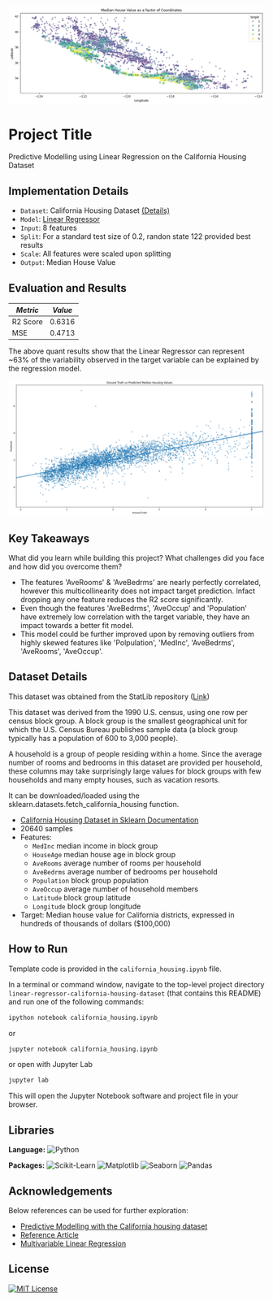 ![Logo](https://github.com/tree-shrew/linear-regressor-california-housing-dataset/blob/main/Bivariate%20Analysis.png)


# Project Title

Predictive Modelling using Linear Regression on the California Housing Dataset


## Implementation Details

- `Dataset`: California Housing Dataset [(Details)](https://github.com/tree-shrew/linear-regressor-california-housing-dataset#dataset-details)
- `Model`: [Linear Regressor](https://scikit-learn.org/stable/modules/generated/sklearn.linear_model.LinearRegression.html)
- `Input`: 8 features
- `Split`: For a standard test size of 0.2, randon state 122 provided best results
- `Scale`: All features were scaled upon splitting
- `Output`: Median House Value


## Evaluation and Results


| *Metric*      | *Value*       |
| ------------- | ------------- |
| R2 Score      | 0.6316        |
| MSE           | 0.4713        |

The above quant results show that the Linear Regressor can represent ~63% of the variability observed in the target variable can be explained by the regression model. 

![Ground Truth vs Predicted Median Housing Values](https://github.com/tree-shrew/linear-regressor-california-housing-dataset/blob/main/Actual%20vs%20Predicted.png)


## Key Takeaways

What did you learn while building this project? What challenges did you face and how did you overcome them?
- The features 'AveRooms' & 'AveBedrms' are nearly perfectly correlated, however this multicollinearity does not impact target prediction. Infact dropping any one feature reduces the R2 score significantly. 
- Even though the features 'AveBedrms', 'AveOccup' and 'Population' have extremely low correlation with the target variable, they have an impact towards a better fit model.
- This model could be further improved upon by removing outliers from highly skewed features like 'Polpulation', 'MedInc', 'AveBedrms', 'AveRooms', 'AveOccup'.


## Dataset Details

This dataset was obtained from the StatLib repository ([Link](https://www.dcc.fc.up.pt/~ltorgo/Regression/cal_housing.html))

This dataset was derived from the 1990 U.S. census, using one row per census block group. A block group is the smallest geographical unit for which the U.S. Census Bureau publishes sample data (a block group typically has a population of 600 to 3,000 people).

A household is a group of people residing within a home. Since the average number of rooms and bedrooms in this dataset are provided per household, these columns may take surprisingly large values for block groups with few households and many empty houses, such as vacation resorts.

It can be downloaded/loaded using the sklearn.datasets.fetch_california_housing function.

- [California Housing Dataset in Sklearn Documentation](https://scikit-learn.org/stable/modules/generated/sklearn.datasets.fetch_california_housing.html)
- 20640 samples
- Features: 
    - `MedInc` median income in block group
    - `HouseAge` median house age in block group
    - `AveRooms` average number of rooms per household
    - `AveBedrms` average number of bedrooms per household
    - `Population` block group population
    - `AveOccup` average number of household members
    - `Latitude` block group latitude
    - `Longitude` block group longitude
- Target: Median house value for California districts, expressed in hundreds of thousands of dollars ($100,000)


## How to Run

Template code is provided in the `california_housing.ipynb` file. 

In a terminal or command window, navigate to the top-level project directory `linear-regressor-california-housing-dataset` (that contains this README) and run one of the following commands:

```bash
ipython notebook california_housing.ipynb
```  
or
```bash
jupyter notebook california_housing.ipynb
```
or open with Jupyter Lab
```bash
jupyter lab
```

This will open the Jupyter Notebook software and project file in your browser.


## Libraries 

**Language:** ![Python](https://img.shields.io/badge/-Python-43B02A?style=flat&logo=python&logoColor=white)

**Packages:** ![Scikit-Learn](https://img.shields.io/badge/-Scikit%20Learn-F7931E?style=flat&logo=scikit-learn&logoColor=white)
![Matplotlib](https://img.shields.io/badge/-Matplotlib-F05032?style=flat&logo=matplotlib&logoColor=white)
![Seaborn](https://img.shields.io/badge/-Seaborn-3776AB?style=flat&logo=seaborn&logoColor=white)
![Pandas](https://img.shields.io/badge/-Pandas-150458?style=flat&logo=pandas&logoColor=white)


## Acknowledgements

Below references can be used for further exploration: 

 - [Predictive Modelling with the California housing dataset](https://inria.github.io/scikit-learn-mooc/python_scripts/datasets_california_housing.html)
 - [Reference Article](https://medium.com/@basumatary18/implementing-linear-regression-on-california-housing-dataset-378e14e421b7)
 - [Multivariable Linear Regression](https://bookdown.org/ripberjt/labbook/multivariable-linear-regression.html)


## License

[![MIT License](https://img.shields.io/badge/License-MIT-green.svg)](https://choosealicense.com/licenses/mit/)